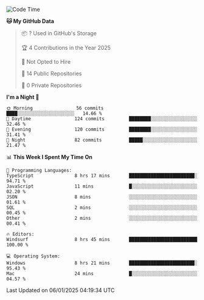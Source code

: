 <!--START_SECTION:waka-->
![Code Time](http://img.shields.io/badge/Code%20Time-6%2C486%20hrs%2034%20mins-blue)

**🐱 My GitHub Data** 

> 📦 ? Used in GitHub's Storage 
 > 
> 🏆 4 Contributions in the Year 2025
 > 
> 🚫 Not Opted to Hire
 > 
> 📜 14 Public Repositories 
 > 
> 🔑 0 Private Repositories 
 > 
**I'm a Night 🦉** 

```text
🌞 Morning                56 commits          ████░░░░░░░░░░░░░░░░░░░░░   14.66 % 
🌆 Daytime                124 commits         ████████░░░░░░░░░░░░░░░░░   32.46 % 
🌃 Evening                120 commits         ████████░░░░░░░░░░░░░░░░░   31.41 % 
🌙 Night                  82 commits          █████░░░░░░░░░░░░░░░░░░░░   21.47 % 
```


📊 **This Week I Spent My Time On** 

```text
💬 Programming Languages: 
TypeScript               8 hrs 17 mins       ████████████████████████░   94.71 % 
JavaScript               11 mins             █░░░░░░░░░░░░░░░░░░░░░░░░   02.20 % 
JSON                     8 mins              ░░░░░░░░░░░░░░░░░░░░░░░░░   01.61 % 
SQL                      2 mins              ░░░░░░░░░░░░░░░░░░░░░░░░░   00.45 % 
Other                    2 mins              ░░░░░░░░░░░░░░░░░░░░░░░░░   00.41 % 

🔥 Editors: 
Windsurf                 8 hrs 45 mins       █████████████████████████   100.00 % 

💻 Operating System: 
Windows                  8 hrs 21 mins       ████████████████████████░   95.43 % 
Mac                      24 mins             █░░░░░░░░░░░░░░░░░░░░░░░░   04.57 % 
```


 Last Updated on 06/01/2025 04:19:34 UTC
<!--END_SECTION:waka-->

